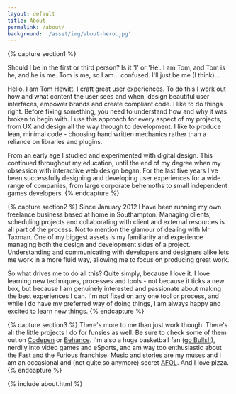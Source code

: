 ```yaml
---
layout: default
title: About
permalink: /about/
background: '/asset/img/about-hero.jpg'
---
```


{% capture section1 %}
<p class="headline">Should I be in the first or third person? Is it 'I' or 'He'. I am Tom, and Tom is he, and he is me. Tom is me, so I am… confused. I'll just be me (I think)...</p>

Hello. I am Tom Hewitt. I craft great user experiences. To do this I work out how and what content the user sees and when, design beautiful user interfaces, empower brands and create compliant code. I like to do things right. Before fixing something, you need to understand how and why it was broken to begin with. I use this approach for every aspect of my projects, from UX and design all the way through to development. I like to produce lean, minimal code - choosing hand written mechanics rather than a reliance on libraries and plugins.

From an early age I studied and experimented with digital design. This continued throughout my education, until the end of my degree when my obsession with interactive web design began. For the last five years I've been successfully designing and developing user experiences for a wide range of companies, from large corporate behemoths to small independent games developers.
{% endcapture %}


{% capture section2 %}
Since January 2012 I have been running my own freelance business based at home in Southampton. Managing clients, scheduling projects and collaborating with client and external resources is all part of the process. Not to mention the glamour of dealing with Mr Taxman. One of my biggest assets is my familiarity and experience managing both the design and development sides of a project. Understanding and communicating with developers and designers alike lets me work in a more fluid way, allowing me to focus on producing great work.

So what drives me to do all this? Quite simply, because I love it. I love learning new techniques, processes and tools - not because it ticks a new box, but because I am genuinely interested and passionate about making the best experiences I can. I'm not fixed on any one tool or process, and while I do have my preferred way of doing things, I am always happy and excited to learn new things.
{% endcapture %}


{% capture section3 %}
There's more to me than just work though. There's all the little projects I do for funsies as well. Be sure to check some of them out on <a href="http://codepen.io/tomchewitt" target="_blank">Codepen</a> or <a target="_blank" href="https://www.behance.net/tomchewitt">Behance</a>. I'm also a huge basketball fan (<a href="http://www.nba.com/bulls/" target="_blank">go Bulls!!</a>), nerdily into video games and eSports, and am way too enthusiastic about the Fast and the Furious franchise. Music and stories are my muses and I am an occasional and (not quite so anymore) secret <a href="http://www.brickish.org/default.aspx" target="_blank">AFOL</a>. And I love pizza.
{% endcapture %}


{% include about.html %}
